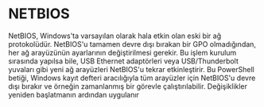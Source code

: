 # NETBIOS

NetBIOS, Windows'ta varsayılan olarak hala etkin olan eski bir ağ protokolüdür. NetBIOS'u tamamen devre dışı bırakan bir GPO olmadığından, her ağ arayüzünün ayarlarının değiştirilmesi gerekir.
Bu işlem kurulum sırasında yapılsa bile, USB Ethernet adaptörleri veya USB/Thunderbolt yuvaları gibi yeni ağ arayüzleri NetBIOS'u tekrar etkinleştirir.
Bu PowerShell betiği, Windows kayıt defteri aracılığıyla tüm arayüzler için NetBIOS'u devre dışı bırakır ve örneğin zamanlanmış bir görevle çalıştırılabilir. Değişiklikler yeniden başlatmanın ardından uygulanır
